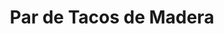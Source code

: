 ---
title: "Par de Tacos de Madera"
description: "Seguridad adicional para estacionamiento y cambio de llantas"
line: "Línea para carretera"
main:
  id: 404
  content: |
    El **Par de Tacos de Madera** es fundamental para asegurar el vehículo durante paradas, cambios de llanta o trabajos en carretera, evitando desplazamientos accidentales.

  imgCard: "@/images/products/d-04.avif"
  imgMain: "@/images/products/d-04.avif"
  imgAlt: "Par de tacos de madera para carretera"
tabs:
  - id: "tabs-with-card-item-1"
    dataTab: "#tabs-with-card-1"
    title: "Descripción General"
  - id: "tabs-with-card-item-2"
    dataTab: "#tabs-with-card-2"
    title: "Características y Precio"
  - id: "tabs-with-card-item-3"
    dataTab: "#tabs-with-card-3"
    title: "Ventajas y Aplicaciones"
longDescription:
  title: "Estabilidad y seguridad en cualquier terreno"
  subTitle: |
    Los tacos de madera proporcionan un soporte confiable para evitar el movimiento del vehículo, especialmente en superficies inclinadas o irregulares.
  btnTitle: "Adquiere tu Par de Tacos"
  btnURL: "#"
descriptionList:
  - title: "Madera resistente"
    subTitle: "Fabricados en madera dura tratada para máxima durabilidad."
  - title: "Fácil de usar"
    subTitle: "Diseño práctico para colocar y retirar rápidamente."
  - title: "Compactos"
    subTitle: "Fáciles de almacenar en el maletero o kit de carretera."
specificationsLeft:
  - title: "Dimensiones"
    subTitle: "Aproximadamente 15x8x8 cm cada taco."
  - title: "Material"
    subTitle: "Madera dura tratada."
  - title: "Precio"
    subTitle: "$12.000"
  - title: "Presentación"
    subTitle: "Par (2 unidades)."
tableData:
  - feature: ["Especificación", "Valor"]
    description:
      - ["Tipo de Producto", "Tacos de Madera para Carretera"]
      - ["Precio (COP)", "$12.000"]
      - ["Material", "Madera dura tratada"]
      - ["Dimensiones", "15x8x8 cm aprox."]
      - ["Uso Recomendado", "Estacionamiento y cambio de llantas"]
blueprints:
  first: "@/images/products/d-04.avif"
  second: "@/images/products/d-04.avif"
---